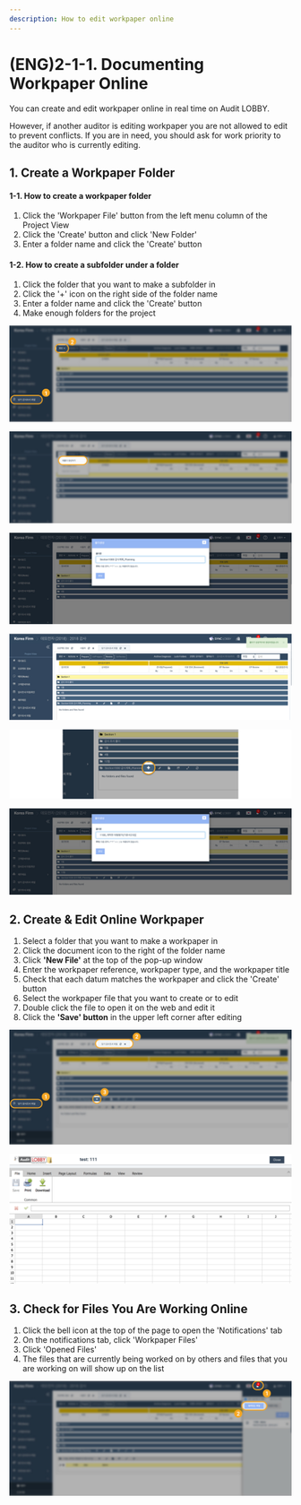 ```yaml
---
description: How to edit workpaper online
---
```


# \(ENG\)2-1-1. Documenting Workpaper Online

You can create and edit workpaper online in real time on Audit LOBBY.

However, if another auditor is editing workpaper you are not allowed to edit to prevent conflicts. If you are in need, you should ask for work priority to the auditor who is currently editing.

## 1. Create a Workpaper Folder

#### 1-1. How to create a workpaper folder 

1. Click the 'Workpaper File' button from the left menu column of the Project View
2. Click the 'Create' button and click 'New Folder'
3. Enter a folder name and click the 'Create' button

#### 1-2. How to create a subfolder under a folder

1. Click the folder that you want to make a subfolder in
2. Click the '+' icon on the right side of the folder name
3. Enter a folder name and click the 'Create' button
4. Make enough folders for the project

![&apos;Workpaper File&apos; &amp;gt; &apos;Create&apos;](../../../../.gitbook/assets/2-1-1-wp_create_dir_1.jpg)

![&apos;Create&apos; &amp;gt; &apos;New Folder&apos; ](../../../../.gitbook/assets/2-1-1-wp_create_dir_2_create_dir.jpg)

![Enter a Folder Name &amp;gt; &apos;Create&apos; ](../../../../.gitbook/assets/2-1-1-wp_create_dir_3_create_dir_input_name.jpg)

![A Success Message &amp; a New Folder Space Appear  ](../../../../.gitbook/assets/2-1-1-wp_create_dir_4_dir_success_msg.jpg)

![To Make a Subfolder : Select a Folder and Click &apos;+&apos; Icon](../../../../.gitbook/assets/2-1-1-wp_create_dir_5.jpg)

![Enter a Folder Name &amp;gt; &apos;Create&apos;  ](../../../../.gitbook/assets/2-1-1-wp_create_dir_6_input_name.jpg)

## 2. Create & Edit Online Workpaper    <a id="4-1-1"></a>

1. Select a folder that you want to make a workpaper in
2. Click the document icon to the right of the folder name
3. Click **'New File'** at the top of the pop-up window
4. Enter the workpaper reference, workpaper type, and the workpaper title
5. Check that each datum matches the workpaper and click the 'Create' button
6. Select the workpaper file that you want to create or to edit
7. Double click the file to open it on the web and edit it
8. Click the **'Save' button** in the upper left corner after editing

![](../../../../.gitbook/assets/2-1-1-wp_create_files_dialog.jpg)

![](../../../../.gitbook/assets/image-155.png)



## 3. Check for Files You Are Working Online  

1. Click the bell icon at the top of the page to open the 'Notifications' tab
2. On the notifications tab, click 'Workpaper Files'
3. Click 'Opened Files'
4. The files that are currently being worked on by others and files that you are working on will show up on the list

![](../../../../.gitbook/assets/2-1-1-wp_org_opened-files.jpg)

